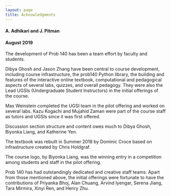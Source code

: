 ```yaml
---
layout: page
title: Acknowledgments
---
```


#### A. Adhikari and J. Pitman ####

#### August 2019 ####

The development of Prob 140 has been a team effort by faculty and students.

Dibya Ghosh and Jason Zhang have been central to course development, including course infrastructure, the prob140 Python library, the building and features of the interactive online textbook, computational and pedagogical aspects of several labs, quizzes, and overall pedagogy. They were also the Lead UGSIs (Undergraduate Student Instructors) in the initial offerings of the course. 

Max Weinstein completed the UGSI team in the pilot offering and worked on several labs. Kazu Kogachi and Mujahid Zaman were part of the course staff as tutors and UGSIs since it was first offered.

Discussion section structure and content owes much to Dibya Ghosh, Biyonka Liang, and Katherine Yen.

The textbook was rebuilt in Summer 2018 by Dominic Croce based on infrastructure created by Chris Holdgraf.

The course logo, by Biyonka Liang, was the winning entry in a competition among students and staff in the pilot offering.

Prob 140 has had outstandingly dedicated and creative staff teams. Apart from those mentioned above, the initial offerings were fortunate to have the contributions of Priyanka Bhoj, Alan Chuang, Arvind Iyengar, Serena Jiang, Tara Mirmira, Xinyi Ren, and Henry Zhu. 
